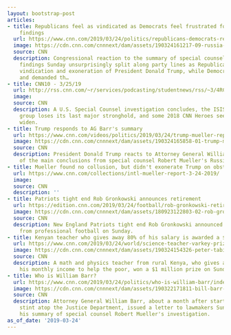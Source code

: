 ```yaml
---
layout: bootstrap-post
articles:
- title: Republicans feel as vindicated as Democrats feel frustrated following Mueller's
    findings
  url: https://www.cnn.com/2019/03/24/politics/republicans-democrats-reaction-barr-mueller-trump/index.html
  image: https://cdn.cnn.com/cnnnext/dam/assets/190324161217-09-russia-investigation-letter-0324-super-tease.jpg
  source: CNN
  description: Congressional reaction to the summary of special counsel Robert Mueller's
    findings Sunday unsurprisingly split along party lines as Republicans saw complete
    vindication and exoneration of President Donald Trump, while Democrats felt frustrated
    and demanded th…
- title: CNN10 - 3/25/19
  url: http://rss.cnn.com/~r/services/podcasting/studentnews/rss/~3/4RCRqZmOoOQ/ten-0325.cnn_2526946_ios_1240.mp4
  image: 
  source: CNN
  description: A U.S. Special Counsel investigation concludes, the ISIS terrorist
    group loses its last major stronghold, and some 2018 CNN Heroes see their impact
    widen.
- title: Trump responds to AG Barr's summary
  url: https://www.cnn.com/videos/politics/2019/03/24/trump-mueller-report-william-barr-summary-reaction-nr-vpx.cnn
  image: https://cdn.cnn.com/cnnnext/dam/assets/190324165858-01-trump-mueller-reaction-0324-super-tease.jpg
  source: CNN
  description: President Donald Trump reacts to Attorney General William Barr's summary
    of the main conclusions from special counsel Robert Mueller's Russia investigation.
- title: Mueller found no collusion, but didn't exonerate Trump on obstruction
  url: https://www.cnn.com/collections/intl-mueller-report-3-24-2019/
  image: 
  source: CNN
  description: ''
- title: Patriots tight end Rob Gronkowski announces retirement
  url: https://edition.cnn.com/2019/03/24/football/rob-gronkowski-retirement/index.html
  image: https://cdn.cnn.com/cnnnext/dam/assets/180923122803-02-rob-gronkowski-0816-restricted-super-tease.jpg
  source: CNN
  description: New England Patriots tight end Rob Gronkowski announced his retirement
    from professional football on Sunday.
- title: Kenyan teacher who gives away 80% of his salary is awarded a $1M global prize
  url: https://www.cnn.com/2019/03/24/world/science-teacher-varkey-prize-trnd/index.html
  image: https://cdn.cnn.com/cnnnext/dam/assets/190324154326-peter-tabichi-kenyan-teacher-super-tease.jpg
  source: CNN
  description: A math and physics teacher from rural Kenya, who gives away 80% of
    his monthly income to help the poor, won a $1 million prize on Sunday.
- title: Who is William Barr?
  url: https://www.cnn.com/2019/03/24/politics/who-is-william-barr/index.html
  image: https://cdn.cnn.com/cnnnext/dam/assets/190322171811-bill-barr-0322-super-tease.jpg
  source: CNN
  description: Attorney General William Barr, about a month after starting his second
    stint atop the Justice Department, issued a letter to lawmakers Sunday offering
    his summary of special counsel Robert Mueller's investigation.
as_of_date: '2019-03-24'
---
```



